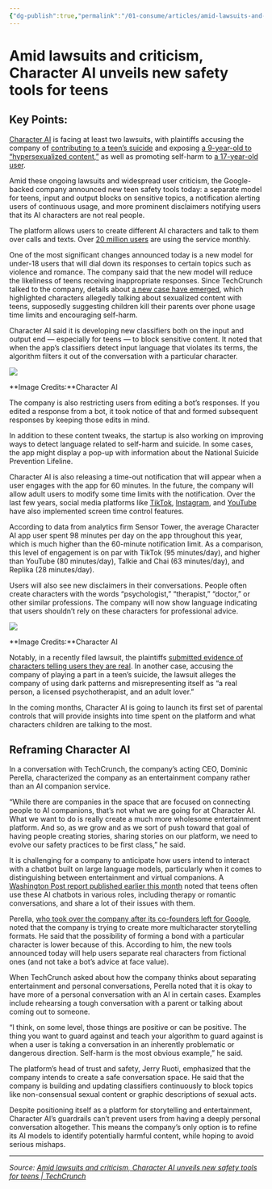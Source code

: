 ```yaml
---
{"dg-publish":true,"permalink":"/01-consume/articles/amid-lawsuits-and-criticism-character-ai-unveils-new-safety-tools-for-teens/","title":"Amid lawsuits and criticism, Character AI unveils new safety tools for teens","tags":["character-ai","ai","teens","youth","online-safety"]}
---
```



# Amid lawsuits and criticism, Character AI unveils new safety tools for teens 

## Key Points:
[Character AI](https://character.ai/) is facing at least two lawsuits, with plaintiffs accusing the company of [contributing to a teen’s suicide](https://www.nytimes.com/2024-10-23/technology/characterai-lawsuit-teen-suicide.html) and exposing [a 9-year-old to “hypersexualized content,”](https://www.washingtonpost.com/technology/2024-12-10/character-ai-lawsuit-teen-kill-parents-texas/) as well as promoting self-harm to [a 17-year-old user](https://www.washingtonpost.com/technology/2024-12-10/character-ai-lawsuit-teen-kill-parents-texas/).

Amid these ongoing lawsuits and widespread user criticism, the Google-backed company announced new teen safety tools today: a separate model for teens, input and output blocks on sensitive topics, a notification alerting users of continuous usage, and more prominent disclaimers notifying users that its AI characters are not real people.

The platform allows users to create different AI characters and talk to them over calls and texts. Over [20 million users](https://techcrunch.com/2024-10-02/character-ai-hires-ex-youtube-exec-as-cpo-says-will-raise-money-next-year-with-new-partners/) are using the service monthly.

One of the most significant changes announced today is a new model for under-18 users that will dial down its responses to certain topics such as violence and romance. The company said that the new model will reduce the likeliness of teens receiving inappropriate responses. Since TechCrunch talked to the company, details about [a new case have emerged](https://www.npr.org/2024-12-10/nx-s1-5222574/kids-character-ai-lawsuit), which highlighted characters allegedly talking about sexualized content with teens, supposedly suggesting children kill their parents over phone usage time limits and encouraging self-harm.

Character AI said it is developing new classifiers both on the input and output end — especially for teens — to block sensitive content. It noted that when the app’s classifiers detect input language that violates its terms, the algorithm filters it out of the conversation with a particular character.

![](https://techcrunch.com/wp-content/uploads/2024/12/image-3.jpeg?w=680)

**Image Credits:**Character AI

The company is also restricting users from editing a bot’s responses. If you edited a response from a bot, it took notice of that and formed subsequent responses by keeping those edits in mind.

In addition to these content tweaks, the startup is also working on improving ways to detect language related to self-harm and suicide. In some cases, the app might display a pop-up with information about the National Suicide Prevention Lifeline.

Character AI is also releasing a time-out notification that will appear when a user engages with the app for 60 minutes. In the future, the company will allow adult users to modify some time limits with the notification. Over the last few years, social media platforms like [TikTok](https://techcrunch.com/2022-06-09/amid-growing-concerns-around-addiction-tiktok-rolls-out-more-screen-tools/), [Instagram](https://techcrunch.com/2022-02-21/instagram-limits-daily-time-limits/), and [YouTube](https://techcrunch.com/2018-05-11/youtube-rolls-out-new-tools-to-help-you-stop-watching/) have also implemented screen time control features.

According to data from analytics firm Sensor Tower, the average Character AI app user spent 98 minutes per day on the app throughout this year, which is much higher than the 60-minute notification limit. As a comparison, this level of engagement is on par with TikTok (95 minutes/day), and higher than YouTube (80 minutes/day), Talkie and Chai (63 minutes/day), and Replika (28 minutes/day).

Users will also see new disclaimers in their conversations. People often create characters with the words “psychologist,” “therapist,” “doctor,” or other similar professions. The company will now show language indicating that users shouldn’t rely on these characters for professional advice.

![](https://techcrunch.com/wp-content/uploads/2024/12/image-4.jpeg?w=680)

**Image Credits:**Character AI

Notably, in a recently filed lawsuit, the plaintiffs [submitted evidence of characters telling users they are real](https://www.documentcloud.org/documents/25450619-filed-complaint). In another case, accusing the company of playing a part in a teen’s suicide, the lawsuit alleges the company of using dark patterns and misrepresenting itself as “a real person, a licensed psychotherapist, and an adult lover.”

In the coming months, Character AI is going to launch its first set of parental controls that will provide insights into time spent on the platform and what characters children are talking to the most.

## Reframing Character AI

In a conversation with TechCrunch, the company’s acting CEO, Dominic Perella, characterized the company as an entertainment company rather than an AI companion service.

“While there are companies in the space that are focused on connecting people to AI companions, that’s not what we are going for at Character AI. What we want to do is really create a much more wholesome entertainment platform. And so, as we grow and as we sort of push toward that goal of having people creating stories, sharing stories on our platform, we need to evolve our safety practices to be first class,” he said.

It is challenging for a company to anticipate how users intend to interact with a chatbot built on large language models, particularly when it comes to distinguishing between entertainment and virtual companions. A [Washington Post report published earlier this month](https://www.washingtonpost.com/technology/2024-12-06/ai-companion-chai-research-character-ai/) noted that teens often use these AI chatbots in various roles, including therapy or romantic conversations, and share a lot of their issues with them.

Perella, [who took over the company after its co-founders left for Google](https://techcrunch.com/2024-08-02/character-ai-ceo-noam-shazeer-returns-to-google/), noted that the company is trying to create more multicharacter storytelling formats. He said that the possibility of forming a bond with a particular character is lower because of this. According to him, the new tools announced today will help users separate real characters from fictional ones (and not take a bot’s advice at face value).

When TechCrunch asked about how the company thinks about separating entertainment and personal conversations, Perella noted that it is okay to have more of a personal conversation with an AI in certain cases. Examples include rehearsing a tough conversation with a parent or talking about coming out to someone.

“I think, on some level, those things are positive or can be positive. The thing you want to guard against and teach your algorithm to guard against is when a user is taking a conversation in an inherently problematic or dangerous direction. Self-harm is the most obvious example,” he said.

The platform’s head of trust and safety, Jerry Ruoti, emphasized that the company intends to create a safe conversation space. He said that the company is building and updating classifiers continuously to block topics like non-consensual sexual content or graphic descriptions of sexual acts.

Despite positioning itself as a platform for storytelling and entertainment, Character AI’s guardrails can’t prevent users from having a deeply personal conversation altogether. This means the company’s only option is to refine its AI models to identify potentially harmful content, while hoping to avoid serious mishaps.

---

*Source: [Amid lawsuits and criticism, Character AI unveils new safety tools for teens | TechCrunch](https://techcrunch.com/2024-12-12/amid-lawsuits-and-criticism-character-ai-announces-new-teen-safety-tools/)*
